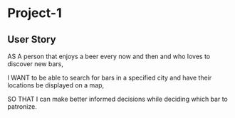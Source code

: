 # Project-1

## User Story

AS A person that enjoys a beer every now and then and who loves to discover new bars,

I WANT to be able to search for bars in a specified city and have their locations be displayed on a map,

SO THAT I can make better informed decisions while deciding which bar to patronize.
